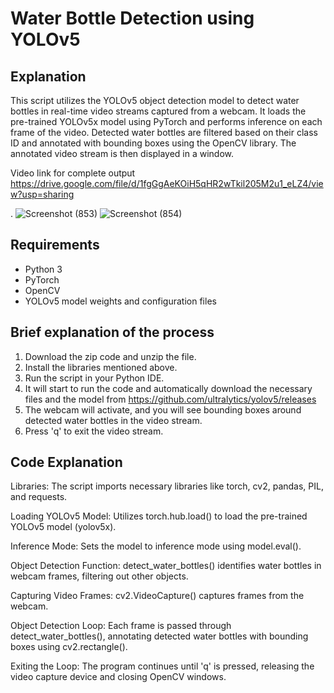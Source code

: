 
# Water Bottle Detection using YOLOv5


## Explanation
This script utilizes the YOLOv5 object detection model to detect water bottles in real-time video streams captured from a webcam. It loads the pre-trained YOLOv5x model using PyTorch and performs inference on each frame of the video. Detected water bottles are filtered based on their class ID and annotated with bounding boxes using the OpenCV library. The annotated video stream is then displayed in a window.

Video link for complete output
https://drive.google.com/file/d/1fgGgAeKOiH5qHR2wTkil205M2u1_eLZ4/view?usp=sharing

.
![Screenshot (853)](https://github.com/YJSANTY/Yolov5-Coco-Detection/assets/115713790/491414dc-b24c-4bfa-b8f4-3fcc112802ed)
![Screenshot (854)](https://github.com/YJSANTY/Yolov5-Coco-Detection/assets/115713790/def17e6b-26c0-49a4-89a7-937e70b0c4d4)


## Requirements
- Python 3
- PyTorch
- OpenCV
- YOLOv5 model weights and configuration files

## Brief explanation of the process
1. Download the zip code and unzip the file.
2. Install the libraries mentioned above.
3. Run the script in your Python IDE.
4. It will start to run the code and automatically download the necessary files and the model from https://github.com/ultralytics/yolov5/releases
5. The webcam will activate, and you will see bounding boxes around detected water bottles in the video stream.
6. Press 'q' to exit the video stream.

## Code Explanation
Libraries: The script imports necessary libraries like torch, cv2, pandas, PIL, and requests.

Loading YOLOv5 Model: Utilizes torch.hub.load() to load the pre-trained YOLOv5 model (yolov5x).

Inference Mode: Sets the model to inference mode using model.eval().

Object Detection Function: detect_water_bottles() identifies water bottles in webcam frames, filtering out other objects.

Capturing Video Frames: cv2.VideoCapture() captures frames from the webcam.

Object Detection Loop: Each frame is passed through detect_water_bottles(), annotating detected water bottles with bounding boxes using cv2.rectangle().

Exiting the Loop: The program continues until 'q' is pressed, releasing the video capture device and closing OpenCV windows.

